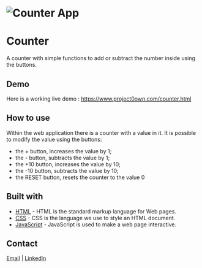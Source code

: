 # ![Counter App](https://github.com/andreabeltrami98/counterproject/blob/main/demoCounter.png)
# Counter
A counter with simple functions to add or subtract the number inside using the buttons.


## Demo
Here is a working live demo :  https://www.project0own.com/counter.html


## How to use
Within the web application there is a counter with a value in it.
It is possible to modify the value using the buttons:
- the + button, increases the value by 1;
- the - button, subtracts the value by 1;
- the +10 button, increases the value by 10;
- the -10 button, subtracts the value by 10;
- the RESET button, resets the counter to the value 0


## Built with 

- [HTML](https://www.w3schools.com/html/default.asp) - HTML is the standard markup language for Web pages.
- [CSS](https://www.w3schools.com/css/default.asp) - CSS is the language we use to style an HTML document.
- [JavaScript](https://javascript.info) - JavaScript is used to make a web page interactive.


## Contact

[Email](mailto:andrea.beltrami@email.com) | [LinkedIn](https://www.linkedin.com/in/andrea-beltrami-819165252/)
